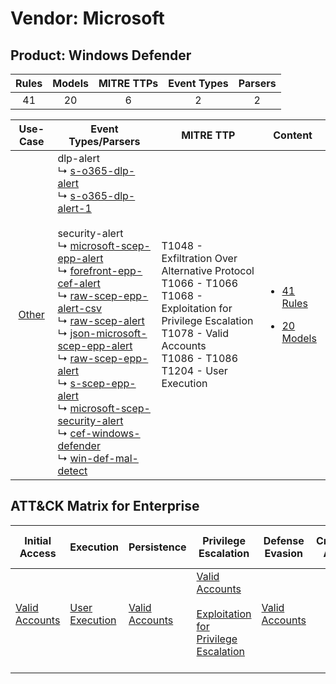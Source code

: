 Vendor: Microsoft
=================
Product: Windows Defender
-------------------------
| Rules | Models | MITRE TTPs | Event Types | Parsers |
|:-----:|:------:|:----------:|:-----------:|:-------:|
|  41   |   20   |     6      |      2      |    2    |

|                Use-Case                | Event Types/Parsers                                                                                                                                                                                                                                                                                                                                                                                                                                                                                                                                                                                                                                                                                                                                                                                                                                                                                                                                                                                 | MITRE TTP                                                                                                                                                                                 | Content                                                                                                       |
|:--------------------------------------:| --------------------------------------------------------------------------------------------------------------------------------------------------------------------------------------------------------------------------------------------------------------------------------------------------------------------------------------------------------------------------------------------------------------------------------------------------------------------------------------------------------------------------------------------------------------------------------------------------------------------------------------------------------------------------------------------------------------------------------------------------------------------------------------------------------------------------------------------------------------------------------------------------------------------------------------------------------------------------------------------------- | ----------------------------------------------------------------------------------------------------------------------------------------------------------------------------------------- | ------------------------------------------------------------------------------------------------------------- |
| [Other](../../../UseCases/uc_other.md) |  dlp-alert<br> ↳ [s-o365-dlp-alert](Parsers/parserContent_s-o365-dlp-alert.md)<br> ↳ [s-o365-dlp-alert-1](Parsers/parserContent_s-o365-dlp-alert-1.md)<br><br> security-alert<br> ↳ [microsoft-scep-epp-alert](Parsers/parserContent_microsoft-scep-epp-alert.md)<br> ↳ [forefront-epp-cef-alert](Parsers/parserContent_forefront-epp-cef-alert.md)<br> ↳ [raw-scep-epp-alert-csv](Parsers/parserContent_raw-scep-epp-alert-csv.md)<br> ↳ [raw-scep-alert](Parsers/parserContent_raw-scep-alert.md)<br> ↳ [json-microsoft-scep-epp-alert](Parsers/parserContent_json-microsoft-scep-epp-alert.md)<br> ↳ [raw-scep-epp-alert](Parsers/parserContent_raw-scep-epp-alert.md)<br> ↳ [s-scep-epp-alert](Parsers/parserContent_s-scep-epp-alert.md)<br> ↳ [microsoft-scep-security-alert](Parsers/parserContent_microsoft-scep-security-alert.md)<br> ↳ [cef-windows-defender](Parsers/parserContent_cef-windows-defender.md)<br> ↳ [win-def-mal-detect](Parsers/parserContent_win-def-mal-detect.md)<br> | T1048 - Exfiltration Over Alternative Protocol<br>T1066 - T1066<br>T1068 - Exploitation for Privilege Escalation<br>T1078 - Valid Accounts<br>T1086 - T1086<br>T1204 - User Execution<br> | [<ul><li>41 Rules</li></ul><ul><li>20 Models</li></ul>](Rules_Models/r_m_microsoft_windows_defender_Other.md) |

ATT&CK Matrix for Enterprise
----------------------------
| Initial Access                                                      | Execution                                                           | Persistence                                                         | Privilege Escalation                                                                                                                                          | Defense Evasion                                                     | Credential Access | Discovery | Lateral Movement | Collection | Command and Control | Exfiltration                                                                                | Impact |
| ------------------------------------------------------------------- | ------------------------------------------------------------------- | ------------------------------------------------------------------- | ------------------------------------------------------------------------------------------------------------------------------------------------------------- | ------------------------------------------------------------------- | ----------------- | --------- | ---------------- | ---------- | ------------------- | ------------------------------------------------------------------------------------------- | ------ |
| [Valid Accounts](https://attack.mitre.org/techniques/T1078)<br><br> | [User Execution](https://attack.mitre.org/techniques/T1204)<br><br> | [Valid Accounts](https://attack.mitre.org/techniques/T1078)<br><br> | [Valid Accounts](https://attack.mitre.org/techniques/T1078)<br><br>[Exploitation for Privilege Escalation](https://attack.mitre.org/techniques/T1068)<br><br> | [Valid Accounts](https://attack.mitre.org/techniques/T1078)<br><br> |                   |           |                  |            |                     | [Exfiltration Over Alternative Protocol](https://attack.mitre.org/techniques/T1048)<br><br> |        |
